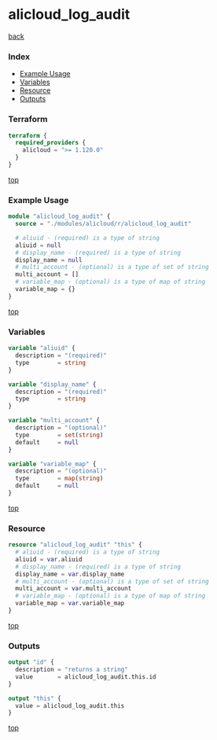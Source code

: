 # alicloud_log_audit

[back](../alicloud.md)

### Index

- [Example Usage](#example-usage)
- [Variables](#variables)
- [Resource](#resource)
- [Outputs](#outputs)

### Terraform

```terraform
terraform {
  required_providers {
    alicloud = ">= 1.120.0"
  }
}
```

[top](#index)

### Example Usage

```terraform
module "alicloud_log_audit" {
  source = "./modules/alicloud/r/alicloud_log_audit"

  # aliuid - (required) is a type of string
  aliuid = null
  # display_name - (required) is a type of string
  display_name = null
  # multi_account - (optional) is a type of set of string
  multi_account = []
  # variable_map - (optional) is a type of map of string
  variable_map = {}
}
```

[top](#index)

### Variables

```terraform
variable "aliuid" {
  description = "(required)"
  type        = string
}

variable "display_name" {
  description = "(required)"
  type        = string
}

variable "multi_account" {
  description = "(optional)"
  type        = set(string)
  default     = null
}

variable "variable_map" {
  description = "(optional)"
  type        = map(string)
  default     = null
}
```

[top](#index)

### Resource

```terraform
resource "alicloud_log_audit" "this" {
  # aliuid - (required) is a type of string
  aliuid = var.aliuid
  # display_name - (required) is a type of string
  display_name = var.display_name
  # multi_account - (optional) is a type of set of string
  multi_account = var.multi_account
  # variable_map - (optional) is a type of map of string
  variable_map = var.variable_map
}
```

[top](#index)

### Outputs

```terraform
output "id" {
  description = "returns a string"
  value       = alicloud_log_audit.this.id
}

output "this" {
  value = alicloud_log_audit.this
}
```

[top](#index)